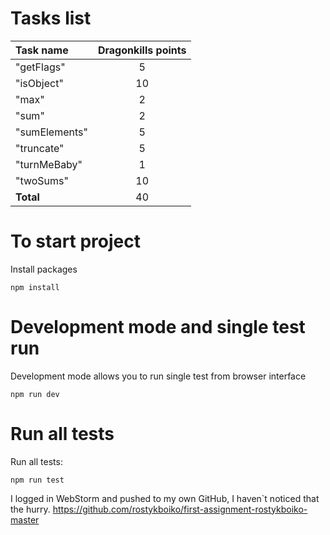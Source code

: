 # Tasks list

| **Task name** | **Dragonkills points** | 
|:---           |:---:                   |
| "getFlags"    | 5                      |
| "isObject"    | 10                     |
| "max"         | 2                      |
| "sum"         | 2                      |
| "sumElements" | 5                      |
| "truncate"    | 5                      |
| "turnMeBaby"  | 1                      |
| "twoSums"     | 10                     |
| **Total**     |   40 |

# To start project

Install packages
```
npm install
```

# Development mode and single test run

Development mode allows you to run single test from browser interface

```
npm run dev
```

# Run all tests

Run all tests:
```
npm run test
```
I logged in WebStorm and pushed to my own GitHub, I haven`t noticed that the hurry.
https://github.com/rostykboiko/first-assignment-rostykboiko-master
